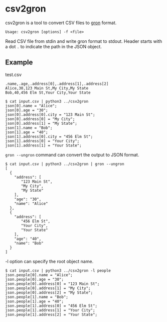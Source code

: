 
# csv2gron

csv2gron is a tool to convert CSV files to [gron](https://github.com/tomnomnom/gron) format.

```
Usage: csv2gron [options] -f <file>
```

Read CSV file from stdin and write gron format to stdout.
Header starts with a dot `.` to indicate the path in the JSON object.

## Example

test.csv
```
.name,.age,.address[0],.address[1],.address[2]
Alice,30,123 Main St,My City,My State
Bob,40,456 Elm St,Your City,Your State
```

```
$ cat input.csv | python3 ../csv2gron
json[0].name = "Alice";
json[0].age = "30";
json[0].address[0].city = "123 Main St";
json[0].address[0] = "My City";
json[0].address[1] = "My State";
json[1].name = "Bob";
json[1].age = "40";
json[1].address[0].city = "456 Elm St";
json[1].address[0] = "Your City";
json[1].address[1] = "Your State";
```

`gron --ungron` command can convert the output to JSON format.

```
$ cat input.csv | python3 ../csv2gron | gron --ungron
[
  {
    "address": [
       "123 Main St",
       "My City",
       "My State"
    ],
    "age": "30",
    "name": "Alice"
  },
  {
    "address": [
       "456 Elm St",
       "Your City",
       "Your State"
    ],
    "age": "40",
    "name": "Bob"
  }
]
```

-l option can specify the root object name.

```
$ cat input.csv | python3 ../csv2gron -l people
json.people[0].name = "Alice";
json.people[0].age = "30";
json.people[0].address[0] = "123 Main St";
json.people[0].address[1] = "My City";
json.people[0].address[2] = "My State";
json.people[1].name = "Bob";
json.people[1].age = "40";
json.people[1].address[0] = "456 Elm St";
json.people[1].address[1] = "Your City";
json.people[1].address[2] = "Your State";
```



